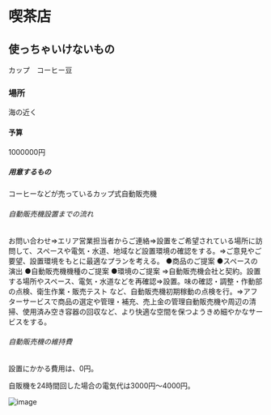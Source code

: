 # 喫茶店　

## 使っちゃいけないもの

カップ　コーヒー豆
### 場所

海の近く

#### 予算

1000000円

##### 用意するもの

コーヒーなどが売っているカップ式自動販売機

###### 自動販売機設置までの流れ

お問い合わせ⇒エリア営業担当者からご連絡⇒設置をご希望されている場所に訪問して、スペースや電気・水道、地域など設置環境の確認をする。⇒ご意見やご要望、設置環境をもとに最適なプランを考える。
●商品のご提案
●スペースの演出
●自動販売機機種のご提案
●環境のご提案
⇒自動販売機会社と契約。設置する場所やスペース、電気・水道などを再確認⇒設置。味の確認・調整・作動部の点検、衛生作業・販売テスト など、自動販売機初期稼動の点検を行。⇒アフターサービスで商品の選定や管理・補充、売上金の管理自動販売機や周辺の清掃、使用済み空き容器の回収など、より快適な空間を保つようきめ細やかなサービスをする。

###### 自動販売機の維持費

設置にかかる費用は、0円。

自販機を24時間回した場合の電気代は3000円～4000円。


![image](https://user-images.githubusercontent.com/49423559/60853859-d8c26e80-a238-11e9-97d8-86dc0ec98f27.png)


